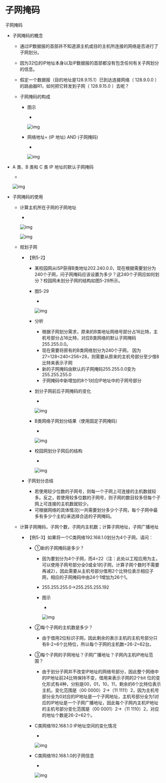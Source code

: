 # 子网掩码

子网掩码

- 子网掩码的概念

  - 通过IP数据报的首部并不知道源主机或目的主机所连接的网络是否进行了子网划分。

  - 因为32位的IP地址本身以及IP数据报的首部都没有包含任何有关子网划分的信息。

  - 假定一个数据报（目的地址是128.9.15.1）已到达连接网络（ 128.9.0.0 ）的路由器R1，如何把它转发到子网（ 128.9.15.0 ）去呢？

  - 子网掩码的构成

    - 图示

      - 

        ![img](https://mubu.com/document_image/ff03d686-87df-414e-9160-2de6e10b2933-4644403.jpg)

    - 网络地址= (IP 地址) AND (子网掩码)

      - 

        ![img](https://mubu.com/document_image/07609d96-d244-4400-8bcb-e64660c4b30c-4644403.jpg)

- A 类、B 类和 C 类 IP 地址的默认子网掩码

  -  

    ![img](https://mubu.com/document_image/368cb83a-9b4c-46cd-a260-2c7aad3d343d-4644403.jpg)

- 子网掩码的使用

  - 计算主机所在子网的子网地址

    - 

      ![img](https://mubu.com/document_image/5281d3fc-b2cb-4adb-8a60-8acc763611e3-4644403.jpg)

      ![img](https://mubu.com/document_image/f137e49d-a86d-41a4-9596-8be0006665fe-4644403.jpg)

  - 规划子网

    - 【例5-2】

      - 某校园网从ISP获得B类地址202.240.0.0，现在根据需要划分为240个子网，问子网掩码应该设置为多少？这240个子网应如何划分？校园网未划分子网的结构如图5-29所示。

      - 图5-29

        - 

          ![img](https://mubu.com/document_image/fffb7d2d-00ac-4df8-8553-bad3075ca970-4644403.jpg)

      - 分析

        - 根据子网划分需求，原来的B类地址网络号部分占16比特，主机号部分占16比特，对应B类网络的默认子网掩码255.255.0.0。
        - 现在需要将原有的B类网络划分为240个子网， 因为27=128<240<256=28，则需要从原来的主机号部分至少借8比特来表示子网
        - 新的子网掩码由默认的子网掩码255.255.0.0变为255.255.255.0
        - 子网掩码中新增加的8个1对应IP地址中的子网号部分

      - 划分子网前后子网掩码的变化

        - 

          ![img](https://mubu.com/document_image/a10c7700-c9c4-4dce-93eb-3b7f958f2bc3-4644403.jpg)

      - B类网络子网划分结果（使用固定子网掩码）

        - 

          ![img](https://mubu.com/document_image/65c3650f-b169-47e2-b453-34a9a8a0de36-4644403.jpg)

      - 校园网划分子网后的结构

        - 

          ![img](https://mubu.com/document_image/34e09f99-c697-4141-932b-e28b8a196e76-4644403.jpg)

    - 子网划分总结

      - 若使用较少位数的子网号，则每一个子网上可连接的主机数就较多。反之，若使用较多位数的子网号，则子网的数目较多但每个子网上可连接的主机数就较少。
      - 可根据网络的具体情况(一共需要划分多少个子网，每个子网中最多有多少个主机)来选择合适的子网掩码。

  - 计算子网掩码，子网个数，子网内主机数；计算子网地址，子网广播地址

    - 【例5-3】如果将一个C类网络192.168.1.0划分为4个子网，请问：

      - ①新的子网掩码是多少？

        - 因为要划分为4个子网，而4=22（注：此处以工程应用为主，可以使用子网号部分全0或全1的子网，计算子网个数时不需要再减2），因此需要从主机号部分借用2个比特位表示相应子网，相应的子网掩码中由24个1增加为26个1。

        - 255.255.255.0→255.255.255.192

        - 图示

          - 

            ![img](https://mubu.com/document_image/b7cfa22a-11cb-4133-8a19-582c72e6d315-4644403.jpg)

      - ②每个子网的主机数是多少？

        - 由于借用2位标识子网，因此剩余的表示主机的主机号部分只有8-2=6个比特位，所以每个子网的主机数=26-2=62台。

      - ③每个子网的子网地址？子网广播地址？子网内主机IP地址范围？

        - 由于划分子网并不改变IP地址的网络号部分，因此整个网络中的IP地址前24比特保持不变，借用来表示子网的2个bit 位的变化形式有4种，分别是00，01，10，11，剩余的6个比特位表示主机，变化范围是（00 0000）2→（11 1111）2，因为主机号部分全为0对应的IP地址是一个子网地址，主机号部分全为1对应的IP地址是一个子网广播地址，因此每个子网内主机IP地址的主机号部分变化范围是（00 0001）2→（11 1110）2，对应的地址个数是26-2=62个。

      - C类网络192.168.1.0 IP地址空间的变化情况

        - 

          ![img](https://mubu.com/document_image/11821535-a3cb-4f9e-8002-8852b6bbecdf-4644403.jpg)

      - C类网络192.168.1.0的子网信息

        - 

          ![img](https://mubu.com/document_image/dba58a9b-93b5-4a13-9a69-065b7693278f-4644403.jpg)
